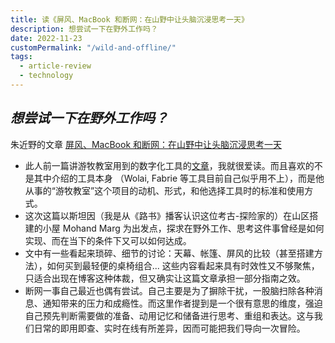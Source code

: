 ```yaml
---
title: 读《屏风、MacBook 和断网：在山野中让头脑沉浸思考一天》
description: 想尝试一下在野外工作吗？
date: 2022-11-23
customPermalink: "/wild-and-offline/"
tags:
  - article-review
  - technology
---
```


## _想尝试一下在野外工作吗？_

朱近野的文章 [屏风、MacBook 和断网：在山野中让头脑沉浸思考一天](https://sspai.com/post/76800) 
- 此人前一篇讲游牧教室用到的数字化工具的[文章](https://sspai.com/post/75159)，我就很爱读。而且喜欢的不是其中介绍的工具本身 （Wolai, Fabrie 等工具目前自己似乎用不上），而是他从事的“游牧教室”这个项目的动机、形式，和他选择工具时的标准和使用方式。
- 这次这篇以斯坦因（我是从《路书》播客认识这位考古-探险家的）在山区搭建的小屋 Mohand Marg 为出发点，探求在野外工作、思考这件事曾经是如何实现、而在当下的条件下又可以如何达成。
- 文中有一些看起来琐碎、细节的讨论：天幕、帐篷、屏风的比较（甚至搭建方法），如何买到最轻便的桌椅组合... 这些内容看起来具有时效性又不够聚焦，只适合出现在博客这种体裁，但又确实让这篇文章承担一部分指南之效。
- 断网一事自己最近也偶有尝试。自己主要是为了摒除干扰，一股脑扫除各种消息、通知带来的压力和成瘾性。而这里作者提到是一个很有意思的维度，强迫自己预先判断需要做的准备、动用记忆和储备进行思考、重组和表达。这与我们日常的即用即查、实时在线有所差异，因而可能把我们导向一次冒险。
